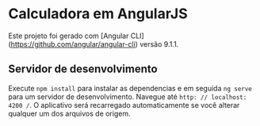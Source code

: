 # Calculadora em AngularJS

Este projeto foi gerado com [Angular CLI] (https://github.com/angular/angular-cli) versão 9.1.1.

## Servidor de desenvolvimento

Execute `npm install` para instalar as dependencias e em seguida `ng serve` para um servidor de desenvolvimento. Navegue até `http: // localhost: 4200 /`. O aplicativo será recarregado automaticamente se você alterar qualquer um dos arquivos de origem.
